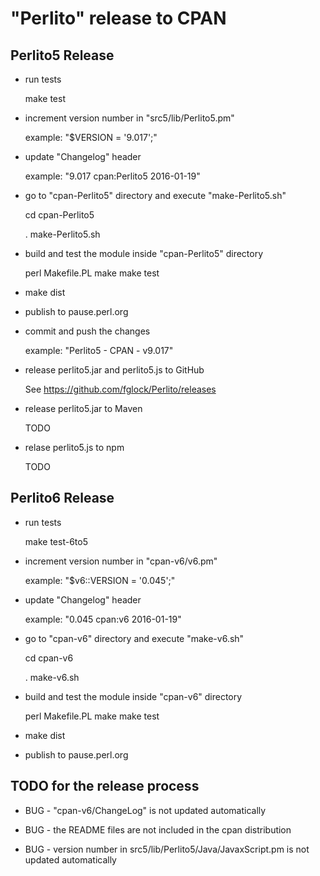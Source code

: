 "Perlito" release to CPAN
=========================

Perlito5 Release
----------------

* run tests

    make test

* increment version number in "src5/lib/Perlito5.pm"

    example: "$VERSION = '9.017';"

* update "Changelog" header

    example: "9.017 cpan:Perlito5  2016-01-19"

* go to "cpan-Perlito5" directory and execute "make-Perlito5.sh"

    cd cpan-Perlito5

    . make-Perlito5.sh

* build and test the module inside "cpan-Perlito5" directory

    perl Makefile.PL
    make
    make test

* make dist

* publish to pause.perl.org

* commit and push the changes

    example: "Perlito5 - CPAN - v9.017"

* release perlito5.jar and perlito5.js to GitHub

  See https://github.com/fglock/Perlito/releases

* release perlito5.jar to Maven

  TODO

* relase perlito5.js to npm

  TODO


Perlito6 Release
----------------

* run tests

    make test-6to5

* increment version number in "cpan-v6/v6.pm"

    example: "$v6::VERSION = '0.045';"

* update "Changelog" header

    example: "0.045 cpan:v6  2016-01-19"

* go to "cpan-v6" directory and execute "make-v6.sh"

    cd cpan-v6

    . make-v6.sh

* build and test the module inside "cpan-v6" directory

    perl Makefile.PL
    make
    make test

* make dist

* publish to pause.perl.org

TODO for the release process
----------------------------

* BUG - "cpan-v6/ChangeLog" is not updated automatically

* BUG - the README files are not included in the cpan distribution

* BUG - version number in src5/lib/Perlito5/Java/JavaxScript.pm is not updated automatically

